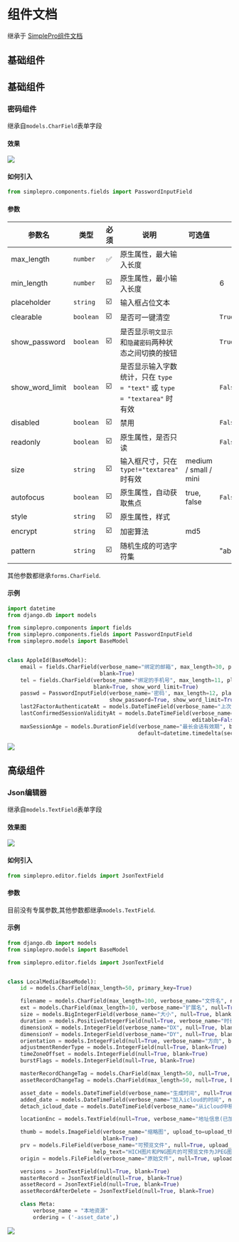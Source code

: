 # 组件文档

继承于 [SimplePro组件文档](https://www.mldoo.com/docs/simplepro/widget/checkbox.html#%E5%A4%8D%E9%80%89%E6%A1%86%E7%BB%84%E4%BB%B6)

## 基础组件

## 基础组件

### 密码组件

继承自`models.CharField`表单字段

#### 效果

![](static/截屏2023-11-15%2016.20.58.png)

#### 如何引入

```python
from simplepro.components.fields import PasswordInputField
```

#### 参数

| 参数名             | 类型        | 必须  | 说明                                                      | 可选值                   | 默认值                                                                      |
|-----------------|-----------|-----|---------------------------------------------------------|-----------------------|--------------------------------------------------------------------------|
| max_length      | `number`  | ✅️  | 原生属性，最大输入长度                                             |                       |                                                                          |     |
| min_length      | `number`  | ☑️  | 原生属性，最小输入长度                                             |                       | 6                                                                        |     |
| placeholder     | `string`  | ☑️  | 输入框占位文本                                                 |                       | 
| clearable       | `boolean` | ☑️  | 是否可一键清空                                                 |                       | `True`                                                                   | 
| show_password   | `boolean` | ☑️  | 是否显示`明文显示`和`隐藏密码`两种状态之间切换的按钮                            |                       | `True`                                                                   | 
| show_word_limit | `boolean` | ☑️  | 是否显示输入字数统计，只在 `type = "text"` 或 `type = "textarea"` 时有效 |                       | `False`                                                                  | 
| disabled        | `boolean` | ☑️  | 禁用                                                      |                       | `False`                                                                  | 
| readonly        | `boolean` | ☑️  | 原生属性，是否只读                                               |                       | `False`                                                                  | 
| size            | `string`  | ☑️  | 输入框尺寸，只在 `type!="textarea"` 时有效                         | medium / small / mini |                                                                          | 
| autofocus       | `boolean` | ☑️  | 原生属性，自动获取焦点                                             | true, false           | `False`                                                                  | 
| style           | `string`  | ☑️  | 原生属性，样式                                                 |                       |                                                                          | 
| encrypt         | `string`  | ☑️  | 加密算法                                                    | md5                   | 
| pattern         | `string`  | ☑️  | 随机生成的可选字符集                                              |                       | "abcdefghijklmnopqrstuvwxyzABCDEFGHIJKLMNOPQRSTUVWXYZ0123456789_-$%&@+!" | 

其他参数都继承`forms.CharField`.

#### 示例

```python
import datetime
from django.db import models

from simplepro.components import fields
from simplepro.components.fields import PasswordInputField
from simplepro.models import BaseModel


class AppleId(BaseModel):
    email = fields.CharField(verbose_name="绑定的邮箱", max_length=30, placeholder="请输入电子邮箱", null=True, unique=True,
                             blank=True)
    tel = fields.CharField(verbose_name="绑定的手机号", max_length=11, placeholder="请输入绑定的手机号", null=True, unique=True,
                           blank=True, show_word_limit=True)
    passwd = PasswordInputField(verbose_name='密码', max_length=12, placeholder='请输入密码', null=True, blank=True,
                                show_password=True, show_word_limit=True, pattern="0123456789", encrypt="md5")
    last2FactorAuthenticateAt = models.DateTimeField(verbose_name="上次两步验证时间", null=True, blank=True, editable=False)
    lastConfirmedSessionValidityAt = models.DateTimeField(verbose_name="上次确认会话有效性时间", null=True, blank=True,
                                                          editable=False)
    maxSessionAge = models.DurationField(verbose_name="最长会话有效期", blank=True, editable=False,
                                         default=datetime.timedelta(seconds=0))
```

![](static/apple_id.png)

## 高级组件

### Json编辑器

继承自`models.TextField`表单字段

#### 效果图

![](static/json_text_field.png)

#### 如何引入

```python
from simplepro.editor.fields import JsonTextField
```

#### 参数

目前没有专属参数,其他参数都继承`models.TextField`.

#### 示例

```python
from django.db import models
from simplepro.models import BaseModel

from simplepro.editor.fields import JsonTextField


class LocalMedia(BaseModel):
    id = models.CharField(max_length=50, primary_key=True)

    filename = models.CharField(max_length=100, verbose_name="文件名", null=True, blank=True)
    ext = models.CharField(max_length=10, verbose_name="扩展名", null=True, blank=True)
    size = models.BigIntegerField(verbose_name="大小", null=True, blank=True)
    duration = models.PositiveIntegerField(null=True, verbose_name="时长", blank=True)
    dimensionX = models.IntegerField(verbose_name="DX", null=True, blank=True)
    dimensionY = models.IntegerField(verbose_name="DY", null=True, blank=True)
    orientation = models.IntegerField(null=True, verbose_name="方向", blank=True)
    adjustmentRenderType = models.IntegerField(null=True, blank=True)
    timeZoneOffset = models.IntegerField(null=True, blank=True)
    burstFlags = models.IntegerField(null=True, blank=True)

    masterRecordChangeTag = models.CharField(max_length=50, null=True, blank=True)
    assetRecordChangeTag = models.CharField(max_length=50, null=True, blank=True)

    asset_date = models.DateTimeField(verbose_name="生成时间", null=True, blank=True)
    added_date = models.DateTimeField(verbose_name="加入icloud的时间", null=True, blank=True)
    detach_icloud_date = models.DateTimeField(verbose_name="从icloud中移除时间", null=True, blank=True)

    locationEnc = models.TextField(null=True, verbose_name="地址信息(已加密)", blank=True)

    thumb = models.ImageField(verbose_name="缩略图", upload_to=upload_thumb, null=True, help_text="视频和图像都会有，JPEG格式",
                              blank=True)
    prv = models.FileField(verbose_name="可预览文件", null=True, upload_to=upload_prv,
                           help_text="HICH图片和PNG图片的可预览文件为JPEG图，MOV视频的可预览文件为MP4", blank=True)
    origin = models.FileField(verbose_name="原始文件", null=True, upload_to=upload_origin, blank=True)

    versions = JsonTextField(null=True, blank=True)
    masterRecord = JsonTextField(null=True, blank=True)
    assetRecord = JsonTextField(null=True, blank=True)
    assetRecordAfterDelete = JsonTextField(null=True, blank=True)

    class Meta:
        verbose_name = "本地资源"
        ordering = ('-asset_date',)
```
![](static/json_editor_example.png)